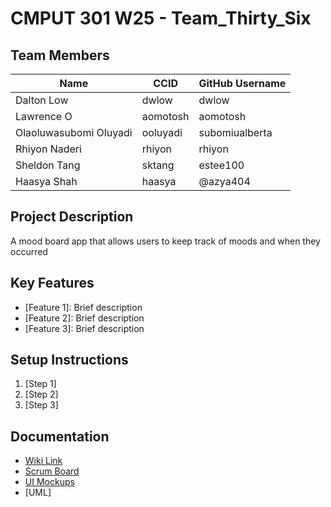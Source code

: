 # CMPUT 301 W25 - Team_Thirty_Six

## Team Members

| Name                   | CCID     | GitHub Username |
|------------------------|----------|-----------------|
| Dalton Low             | dwlow    | dwlow           |
| Lawrence O             | aomotosh | aomotosh        |
| Olaoluwasubomi Oluyadi | ooluyadi | subomiualberta  |
| Rhiyon Naderi          | rhiyon   | rhiyon          |
| Sheldon Tang           | sktang   | estee100        |
| Haasya Shah            | haasya   | @azya404        |

## Project Description

A mood board app that allows users to keep track of moods and when they occurred

## Key Features

- [Feature 1]: Brief description
- [Feature 2]: Brief description
- [Feature 3]: Brief description

## Setup Instructions

1. [Step 1]
2. [Step 2]
3. [Step 3]

## Documentation

- [Wiki Link](https://github.com/cmput301-w25/project-team_thirty_six/wiki)
- [Scrum Board](https://github.com/orgs/cmput301-w25/projects/23)
- [UI Mockups](https://github.com/cmput301-w25/project-team_thirty_six/wiki/UI-Mockup-and-Storyboard-Sequence)
- [UML]
